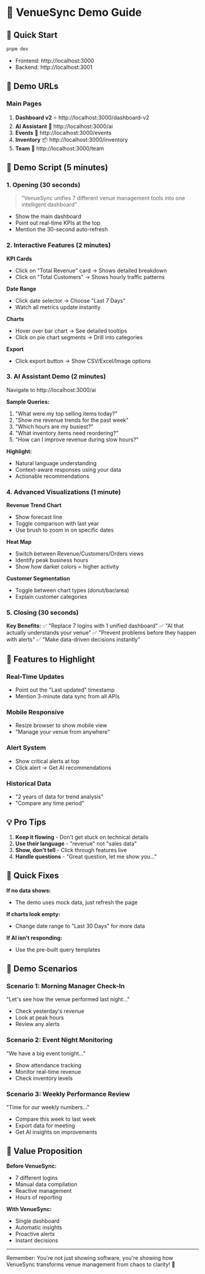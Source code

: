 # 🎯 VenueSync Demo Guide

## 🚀 Quick Start
```bash
pnpm dev
```
- Frontend: http://localhost:3000
- Backend: http://localhost:3001

## 📍 Demo URLs

### Main Pages
1. **Dashboard v2** ⭐ http://localhost:3000/dashboard-v2
2. **AI Assistant** 🤖 http://localhost:3000/ai
3. **Events** 📅 http://localhost:3000/events
4. **Inventory** 📦 http://localhost:3000/inventory
5. **Team** 👥 http://localhost:3000/team

## 🎪 Demo Script (5 minutes)

### 1. Opening (30 seconds)
> "VenueSync unifies 7 different venue management tools into one intelligent dashboard"

- Show the main dashboard
- Point out real-time KPIs at the top
- Mention the 30-second auto-refresh

### 2. Interactive Features (2 minutes)

**KPI Cards**
- Click on "Total Revenue" card → Shows detailed breakdown
- Click on "Total Customers" → Shows hourly traffic patterns

**Date Range**
- Click date selector → Choose "Last 7 Days"
- Watch all metrics update instantly

**Charts**
- Hover over bar chart → See detailed tooltips
- Click on pie chart segments → Drill into categories

**Export**
- Click export button → Show CSV/Excel/Image options

### 3. AI Assistant Demo (2 minutes)

Navigate to http://localhost:3000/ai

**Sample Queries:**
1. "What were my top selling items today?"
2. "Show me revenue trends for the past week"
3. "Which hours are my busiest?"
4. "What inventory items need reordering?"
5. "How can I improve revenue during slow hours?"

**Highlight:**
- Natural language understanding
- Context-aware responses using your data
- Actionable recommendations

### 4. Advanced Visualizations (1 minute)

**Revenue Trend Chart**
- Show forecast line
- Toggle comparison with last year
- Use brush to zoom in on specific dates

**Heat Map**
- Switch between Revenue/Customers/Orders views
- Identify peak business hours
- Show how darker colors = higher activity

**Customer Segmentation**
- Toggle between chart types (donut/bar/area)
- Explain customer categories

### 5. Closing (30 seconds)

**Key Benefits:**
✅ "Replace 7 logins with 1 unified dashboard"
✅ "AI that actually understands your venue"
✅ "Prevent problems before they happen with alerts"
✅ "Make data-driven decisions instantly"

## 🎨 Features to Highlight

### Real-Time Updates
- Point out the "Last updated" timestamp
- Mention 3-minute data sync from all APIs

### Mobile Responsive
- Resize browser to show mobile view
- "Manage your venue from anywhere"

### Alert System
- Show critical alerts at top
- Click alert → Get AI recommendations

### Historical Data
- "2 years of data for trend analysis"
- "Compare any time period"

## 💡 Pro Tips

1. **Keep it flowing** - Don't get stuck on technical details
2. **Use their language** - "revenue" not "sales data"
3. **Show, don't tell** - Click through features live
4. **Handle questions** - "Great question, let me show you..."

## 🚨 Quick Fixes

**If no data shows:**
- The demo uses mock data, just refresh the page

**If charts look empty:**
- Change date range to "Last 30 Days" for more data

**If AI isn't responding:**
- Use the pre-built query templates

## 📝 Demo Scenarios

### Scenario 1: Morning Manager Check-In
"Let's see how the venue performed last night..."
- Check yesterday's revenue
- Look at peak hours
- Review any alerts

### Scenario 2: Event Night Monitoring
"We have a big event tonight..."
- Show attendance tracking
- Monitor real-time revenue
- Check inventory levels

### Scenario 3: Weekly Performance Review
"Time for our weekly numbers..."
- Compare this week to last week
- Export data for meeting
- Get AI insights on improvements

## 🎯 Value Proposition

**Before VenueSync:**
- 7 different logins
- Manual data compilation
- Reactive management
- Hours of reporting

**With VenueSync:**
- Single dashboard
- Automatic insights
- Proactive alerts
- Instant decisions

---

Remember: You're not just showing software, you're showing how VenueSync transforms venue management from chaos to clarity! 🚀